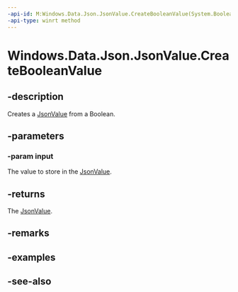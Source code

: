 ----api-id: M:Windows.Data.Json.JsonValue.CreateBooleanValue(System.Boolean)
-api-type: winrt method
---<!-- Method syntaxpublic Windows.Data.Json.JsonValue CreateBooleanValue(System.Boolean input)--># Windows.Data.Json.JsonValue.CreateBooleanValue## -descriptionCreates a [JsonValue](jsonvalue.md) from a Boolean.## -parameters### -param inputThe value to store in the [JsonValue](jsonvalue.md).## -returnsThe [JsonValue](jsonvalue.md).## -remarks## -examples## -see-also